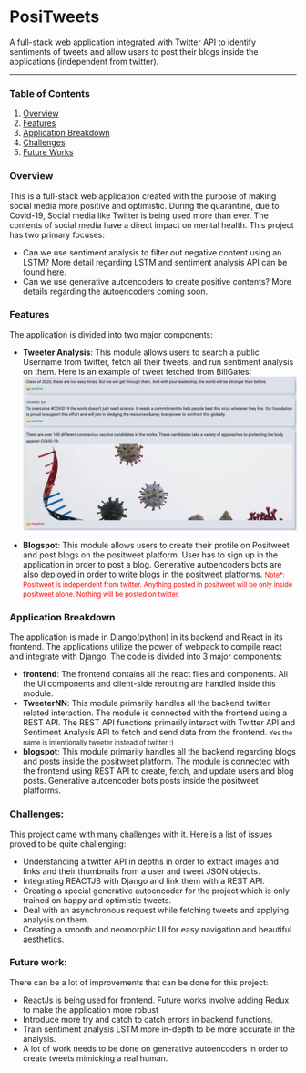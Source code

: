 # PosiTweets
A full-stack web application integrated with Twitter API to identify sentiments of tweets and allow users to post their blogs inside the applications (independent from twitter).

----
### Table of Contents
1. [Overview](#Overview)
2. [Features](#features)
3. [Application Breakdown](#application-breakdown)
4. [Challenges](#challenges)
5. [Future Works](#future-works)


### Overview
This is a full-stack web application created with the purpose of making social media more positive and optimistic. During the quarantine, due to Covid-19, Social media like Twitter is being used more than ever. The contents of social media have a direct impact on mental health. This project has two primary focuses:
- Can we use sentiment analysis to filter out negative content using an LSTM? More detail regarding LSTM and sentiment analysis API can be found <a href="https://github.com/MJavaadAkhtar/sentiment-analysis-LSTM/blob/master/README.md">here</a>.
- Can we use generative autoencoders to create positive contents? More details regarding the autoencoders coming soon.

### Features
The application is divided into two major components:
- __Tweeter Analysis__: This module allows users to search a public Username from twitter, fetch all their tweets, and run sentiment analysis on them. Here is an example of tweet fetched from BillGates: 
![](./readme_file/example_tweets.png)

- __Blogspot__: This module allows users to create their profile on Positweet and post blogs on the positweet platform. User has to sign up in the application in order to post a blog. Generative autoencoders bots are also deployed in order to write blogs in the positweet platforms.
<small style="color:red;">Note*: Positweet is independent from twitter. Anything posted in positweet will be only inside positweet alone. Nothing will be posted on twitter.</small>

### Application Breakdown
The application is made in Django(python) in its backend and React in its frontend. The applications utilize the power of webpack to compile react and integrate with Django. The code is divided into 3 major components:
- __frontend__: The frontend contains all the react files and components. All the UI components and client-side rerouting are handled inside this module.
- __TweeterNN__: This module primarily handles all the backend twitter related interaction. The module is connected with the frontend using a REST API. The REST API functions primarily interact with Twitter API and Sentiment Analysis API to fetch and send data from the frontend.
<small>Yes the name is intentionally tweeter instead of twitter :) </small> 
- __blogspot__: This module primarily handles all the backend regarding blogs and posts inside the positweet platform. The module is connected with the frontend using REST API to create, fetch, and update users and blog posts. Generative autoencoder bots posts inside the positweet platforms.
 
### Challenges:
This project came with many challenges with it. Here is a list of issues proved to be quite challenging:
- Understanding a twitter API in depths in order to extract images and links and their thumbnails from a user and tweet JSON objects.
- Integrating REACTJS with Django and link them with a REST API. 
- Creating a special generative autoencoder for the project which is only trained on happy and optimistic tweets.
- Deal with an asynchronous request while fetching tweets and applying analysis on them. 
- Creating a smooth and neomorphic UI for easy navigation and beautiful aesthetics. 

### Future work:
There can be a lot of improvements that can be done for this project:
- ReactJs is being used for frontend. Future works involve adding Redux to make the application more robust
- Introduce more try and catch to catch errors in backend functions.
- Train sentiment analysis LSTM more in-depth to be more accurate in the analysis.
- A lot of work needs to be done on generative autoencoders in order to create tweets mimicking a real human. 

